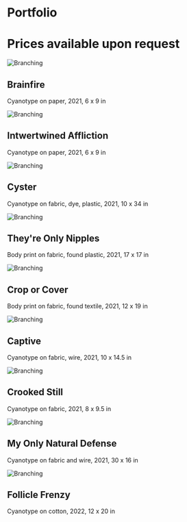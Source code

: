 # Portfolio

# Prices available upon request

![Branching](Brainfire.jpg)

## Brainfire
Cyanotype on paper, 2021, 6 x 9 in


![Branching](Intertwined-Affliction.jpg)

## Intwertwined Affliction
Cyanotype on paper, 2021, 6 x 9 in


![Branching](Cyster.jpg)

## Cyster
Cyanotype on fabric, dye, plastic, 2021, 10 x 34 in


![Branching](They're-only-nipples.jpg)

## They're Only Nipples
Body print on fabric, found plastic, 2021, 17 x 17 in


![Branching](crop-or-cover.jpg)

## Crop or Cover
Body print on fabric, found textile, 2021, 12 x 19 in


![Branching](Captive.jpg)

## Captive
Cyanotype on fabric, wire, 2021, 10 x 14.5 in


![Branching](Crooked-still.jpg)

## Crooked Still
Cyanotype on fabric, 2021, 8 x 9.5 in


![Branching](My-Only-Natural-Defense.jpg)

## My Only Natural Defense
Cyanotype on fabric and wire, 2021, 30 x 16 in


![Branching](follicle-frenzy.jpg)

## Follicle Frenzy
Cyanotype on cotton, 2022, 12 x 20 in


